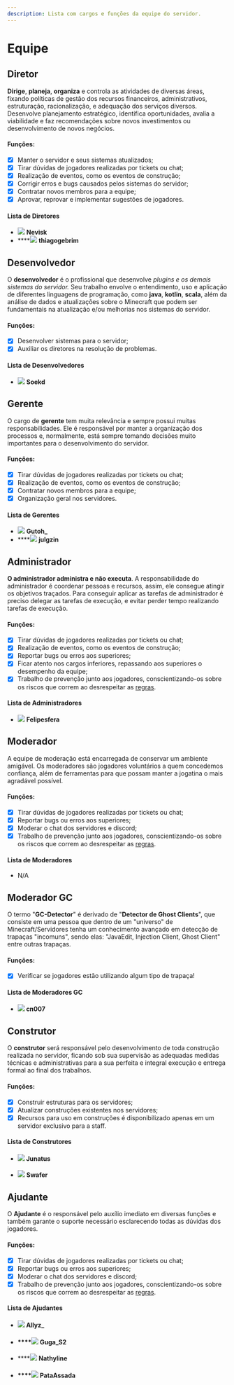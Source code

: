 ```yaml
---
description: Lista com cargos e funções da equipe do servidor.
---
```


# Equipe

## Diretor

**Dirige**, **planeja**, **organiza** e controla as atividades de diversas áreas, fixando políticas de gestão dos recursos financeiros, administrativos, estruturação, racionalização, e adequação dos serviços diversos. Desenvolve planejamento estratégico, identifica oportunidades, avalia a viabilidade e faz recomendações sobre novos investimentos ou desenvolvimento de novos negócios.

#### Funções:

* [x] Manter o servidor e seus sistemas atualizados;
* [x] Tirar dúvidas de jogadores realizadas por tickets ou chat;
* [x] Realização de eventos, como os eventos de construção;
* [x] Corrigir erros e bugs causados pelos sistemas do servidor;
* [x] Contratar novos membros para a equipe;
* [x] Aprovar, reprovar e implementar sugestões de jogadores.

#### Lista de Diretores

* [![](<../.gitbook/assets/image (3) (1).png>)](https://minotar.net/helm/Nevisk/100.png) **Nevisk**
* ****![](<../.gitbook/assets/image (5).png>) **thiagogebrim**

## Desenvolvedor

O **desenvolvedor** é o profissional que desenvolve _plugins e os demais sistemas do servidor._ Seu trabalho envolve o entendimento, uso e aplicação de diferentes linguagens de programação, como **java**, **kotlin**, **scala**, além da análise de dados e atualizações sobre o Minecraft que podem ser fundamentais na atualização e/ou melhorias nos sistemas do servidor.

#### Funções:

* [x] Desenvolver sistemas para o servidor;
* [x] Auxiliar os diretores na resolução de problemas.

#### Lista de Desenvolvedores

* ![](<../.gitbook/assets/image (7).png>) **Soekd**

## Gerente

O cargo de **gerente** tem muita relevância e sempre possui muitas responsabilidades. Ele é responsável por manter a organização dos processos e, normalmente, está sempre tomando decisões muito importantes para o desenvolvimento do servidor.

#### Funções:

* [x] Tirar dúvidas de jogadores realizadas por tickets ou chat;
* [x] Realização de eventos, como os eventos de construção;
* [x] Contratar novos membros para a equipe;
* [x] Organização geral nos servidores.

#### Lista de Gerentes

* ![](<../.gitbook/assets/image (7) (1) (1).png>) **Gutoh\_**
* ****![](<../.gitbook/assets/image (12) (1).png>) **julgzin**

## Administrador

**O administrador administra e não executa**. A responsabilidade do administrador é coordenar pessoas e recursos, assim, ele consegue atingir os objetivos traçados. Para conseguir aplicar as tarefas de administrador é preciso delegar as tarefas de execução, e evitar perder tempo realizando tarefas de execução.

#### Funções:

* [x] Tirar dúvidas de jogadores realizadas por tickets ou chat;
* [x] Realização de eventos, como os eventos de construção;
* [x] Reportar bugs ou erros aos superiores;
* [x] Ficar atento nos cargos inferiores, repassando aos superiores o desempenho da equipe;
* [x] Trabalho de prevenção junto aos jogadores, conscientizando-os sobre os riscos que correm ao desrespeitar as [regras](../regras/).

#### Lista de Administradores

* ![](<../.gitbook/assets/image (4).png>) **Felipesfera**

## Moderador

A equipe de moderação está encarregada de conservar um ambiente amigável. Os moderadores são jogadores voluntários a quem concedemos confiança, além de ferramentas para que possam manter a jogatina o mais agradável possível.

#### Funções:

* [x] Tirar dúvidas de jogadores realizadas por tickets ou chat;
* [x] Reportar bugs ou erros aos superiores;
* [x] Moderar o chat dos servidores e discord;
* [x] Trabalho de prevenção junto aos jogadores, conscientizando-os sobre os riscos que correm ao desrespeitar as [regras](../regras/).

#### Lista de Moderadores

* N/A

## Moderador GC

O termo "**GC-Detector**" é derivado de "**Detector de Ghost Clients**", que consiste em uma pessoa que dentro de um "universo" de Minecraft/Servidores tenha um conhecimento avançado em detecção de trapaças "incomuns", sendo elas: "JavaEdit, Injection Client, Ghost Client" entre outras trapaças.

#### Funções:

* [x] Verificar se jogadores estão utilizando algum tipo de trapaça!

#### Lista de Moderadores GC

* #### ![](<../.gitbook/assets/image (9).png>) **cn007**

## Construtor

O **construtor** será responsável pelo desenvolvimento de toda construção realizada no servidor, ficando sob sua supervisão as adequadas medidas técnicas e administrativas para a sua perfeita e integral execução e entrega formal ao final dos trabalhos.

#### Funções:

* [x] Construir estruturas para os servidores;
* [x] Atualizar construções existentes nos servidores;
* [x] Recursos para uso em construções é disponibilizado apenas em um servidor exclusivo para a staff.

#### Lista de Construtores

* #### ![](<../.gitbook/assets/image (6) (1) (1).png>) **Junatus**
* ![](<../.gitbook/assets/image (10) (1).png>) **Swafer**

## Ajudante

O **Ajudante** é o responsável pelo auxílio imediato em diversas funções e também garante o suporte necessário esclarecendo todas as dúvidas dos jogadores.

#### Funções:

* [x] Tirar dúvidas de jogadores realizadas por tickets ou chat;
* [x] Reportar bugs ou erros aos superiores;
* [x] Moderar o chat dos servidores e discord;
* [x] Trabalho de prevenção junto aos jogadores, conscientizando-os sobre os riscos que correm ao desrespeitar as [regras](../regras/).

#### Lista de Ajudantes

* #### ![](<../.gitbook/assets/image (6) (1).png>) **Allyz\_**
* #### ****![](<../.gitbook/assets/image (2).png>) **Guga\_S2**
* ****![](<../.gitbook/assets/image (8).png>) **Nathyline**
* #### ****![](<../.gitbook/assets/image (11) (1).png>) **PataAssada**
